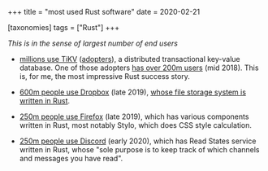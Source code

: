 +++
title = "most used Rust software"
date = 2020-02-21

[taxonomies]
tags = ["Rust"]
+++

*This is in the sense of largest number of end users*

- [millions use TiKV](https://www.cncf.io/blog/2019/05/21/toc-votes-to-move-tikv-into-cncf-incubator)
  ([adopters](https://tikv.org/adopters)), a distributed transactional key-value database.
  One of those adopters [has over 200m users](https://pingcap.com/success-stories/tidb-in-mobike) (mid 2018).
  This is, for me, the most impressive Rust success story.

- [600m people use Dropbox][dropbox] (late 2019),
  [whose file storage system is written in Rust][rust@dropbox].

- [250m people use Firefox](https://data.firefox.com/dashboard/user-activity)
  (late 2019), which has various components written in Rust,
  most notably Stylo, which does CSS style calculation.

- [250m people use Discord](https://blog.discordapp.com/a190bbca2b1f)
  (early 2020), which has Read States service written in Rust,
  whose "sole purpose is to keep track of which channels and messages you have read".

[dropbox]: https://investors.dropbox.com/news-releases/news-release-details/dropbox-announces-fourth-quarter-and-fiscal-2019-results
[rust@dropbox]: https://www.wired.com/2016/03/epic-story-dropboxs-exodus-amazon-cloud-empire
